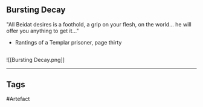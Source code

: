 ## Bursting Decay
"All Beidat desires is a foothold, a grip on your flesh,
on the world... he will offer you anything to get it..."
- Rantings of a Templar prisoner, page thirty
## 
![[Bursting Decay.png]]

---
## Tags
#Artefact